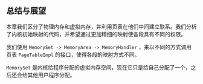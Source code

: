 ## 总结与展望

本章我们区分了物理内存和虚拟内存，并利用页表在他们中间建立联系。我们分析了内核初始映射的代码，并希望通过更加精细的映射使各段具有不同的权限。

我们使用 ``MemorySet -> MemoryArea -> MemoryHandler`` ，来以不同的方式调用页表 ``PageTableImpl`` 的接口，使得各段的映射方式不同。

``MemorySet`` 是内核给程序分配的虚拟内存空间，现在它只是给自己分配了一个，之后还会给其他用户程序分配。